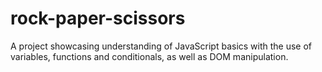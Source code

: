 # rock-paper-scissors

A project showcasing understanding of JavaScript basics with the use of variables, functions and conditionals, as well as DOM manipulation.
